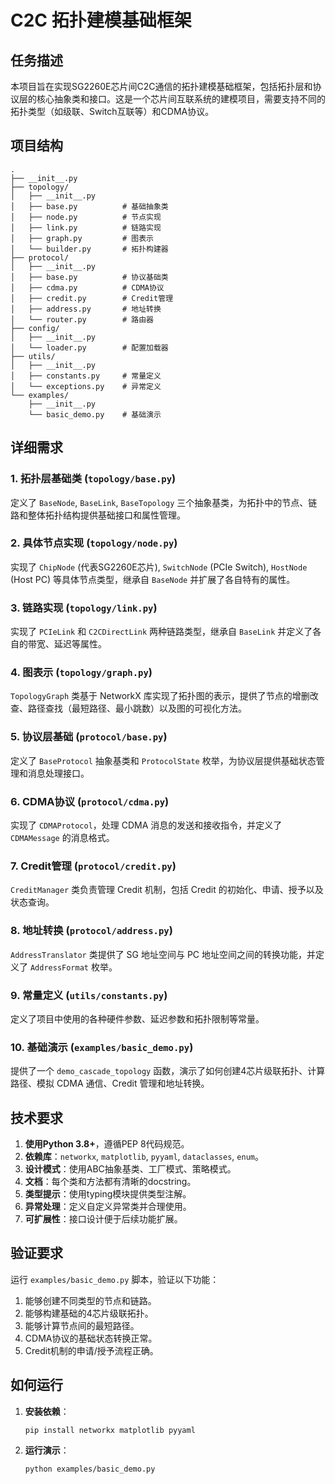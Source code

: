 # C2C 拓扑建模基础框架

## 任务描述

本项目旨在实现SG2260E芯片间C2C通信的拓扑建模基础框架，包括拓扑层和协议层的核心抽象类和接口。这是一个芯片间互联系统的建模项目，需要支持不同的拓扑类型（如级联、Switch互联等）和CDMA协议。

## 项目结构

```
.
├── __init__.py
├── topology/
│   ├── __init__.py
│   ├── base.py          # 基础抽象类
│   ├── node.py          # 节点实现
│   ├── link.py          # 链路实现
│   ├── graph.py         # 图表示
│   └── builder.py       # 拓扑构建器
├── protocol/
│   ├── __init__.py
│   ├── base.py          # 协议基础类
│   ├── cdma.py          # CDMA协议
│   ├── credit.py        # Credit管理
│   ├── address.py       # 地址转换
│   └── router.py        # 路由器
├── config/
│   ├── __init__.py
│   └── loader.py        # 配置加载器
├── utils/
│   ├── __init__.py
│   ├── constants.py     # 常量定义
│   └── exceptions.py    # 异常定义
└── examples/
    ├── __init__.py
    └── basic_demo.py    # 基础演示
```

## 详细需求

### 1. 拓扑层基础类 (`topology/base.py`)

定义了 `BaseNode`, `BaseLink`, `BaseTopology` 三个抽象基类，为拓扑中的节点、链路和整体拓扑结构提供基础接口和属性管理。

### 2. 具体节点实现 (`topology/node.py`)

实现了 `ChipNode` (代表SG2260E芯片), `SwitchNode` (PCIe Switch), `HostNode` (Host PC) 等具体节点类型，继承自 `BaseNode` 并扩展了各自特有的属性。

### 3. 链路实现 (`topology/link.py`)

实现了 `PCIeLink` 和 `C2CDirectLink` 两种链路类型，继承自 `BaseLink` 并定义了各自的带宽、延迟等属性。

### 4. 图表示 (`topology/graph.py`)

`TopologyGraph` 类基于 NetworkX 库实现了拓扑图的表示，提供了节点的增删改查、路径查找（最短路径、最小跳数）以及图的可视化方法。

### 5. 协议层基础 (`protocol/base.py`)

定义了 `BaseProtocol` 抽象基类和 `ProtocolState` 枚举，为协议层提供基础状态管理和消息处理接口。

### 6. CDMA协议 (`protocol/cdma.py`)

实现了 `CDMAProtocol`，处理 CDMA 消息的发送和接收指令，并定义了 `CDMAMessage` 的消息格式。

### 7. Credit管理 (`protocol/credit.py`)

`CreditManager` 类负责管理 Credit 机制，包括 Credit 的初始化、申请、授予以及状态查询。

### 8. 地址转换 (`protocol/address.py`)

`AddressTranslator` 类提供了 SG 地址空间与 PC 地址空间之间的转换功能，并定义了 `AddressFormat` 枚举。

### 9. 常量定义 (`utils/constants.py`)

定义了项目中使用的各种硬件参数、延迟参数和拓扑限制等常量。

### 10. 基础演示 (`examples/basic_demo.py`)

提供了一个 `demo_cascade_topology` 函数，演示了如何创建4芯片级联拓扑、计算路径、模拟 CDMA 通信、Credit 管理和地址转换。

## 技术要求

1.  **使用Python 3.8+**，遵循PEP 8代码规范。
2.  **依赖库**：`networkx`, `matplotlib`, `pyyaml`, `dataclasses`, `enum`。
3.  **设计模式**：使用ABC抽象基类、工厂模式、策略模式。
4.  **文档**：每个类和方法都有清晰的docstring。
5.  **类型提示**：使用typing模块提供类型注解。
6.  **异常处理**：定义自定义异常类并合理使用。
7.  **可扩展性**：接口设计便于后续功能扩展。

## 验证要求

运行 `examples/basic_demo.py` 脚本，验证以下功能：

1.  能够创建不同类型的节点和链路。
2.  能够构建基础的4芯片级联拓扑。
3.  能够计算节点间的最短路径。
4.  CDMA协议的基础状态转换正常。
5.  Credit机制的申请/授予流程正确。

## 如何运行

1.  **安装依赖**：
    ```bash
    pip install networkx matplotlib pyyaml
    ```
2.  **运行演示**：
    ```bash
    python examples/basic_demo.py
    ```
